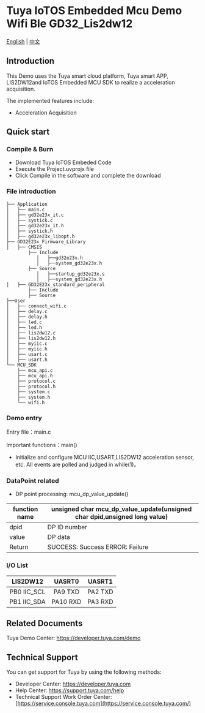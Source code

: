 # Tuya IoTOS Embedded Mcu Demo Wifi Ble GD32_Lis2dw12

[English](./README.md) | [中文](./README_zh.md)

## Introduction  

This Demo uses the Tuya smart cloud platform, Tuya smart APP, LIS2DW12and IoTOS Embedded MCU SDK to realize a acceleration acquisition.

The implemented features include:

+ Acceleration Acquisition


## Quick start  

### Compile & Burn
+ Download Tuya IoTOS Embeded Code
+ Execute the Project.uvprojx file
+ Click Compile in the software and complete the download


### File introduction 

```
├── Application
│   ├── main.c
│   ├── gd32e23x_it.c
│   ├── systick.c
│   ├── gd32e23x_it.h
│   ├── systick.h
│   ├── gd32e23x_libopt.h
├── GD32E23x_Firmware_Library
│   ├── CMSIS
        ├── Include
           │   ├──gd32e23x.h
           │   ├──system_gd32e23x.h
        ├── Source
           │   ├──startup_gd32e23x.s
           │   ├──system_gd32e23x.h        
│   ├── GD32E23x_standard_peripheral
        ├── Include
        ├── Source
├──User
│   ├── connect_wifi.c
│   ├── delay.c
│   ├── delay.h
│   ├── led.c
│   ├── led.h
│   ├── lis2dw12.c
│   ├── lis2dw12.h
│   ├── myiic.c
│   ├── myiic.h
│   ├── usart.c
│   ├── usart.h
└── MCU_SDK
    ├── mcu_api.c
    ├── mcu_api.h
    ├── protocol.c
    ├── protocol.h
    ├── system.c
    ├── system.h
    └── wifi.h
```



### Demo entry

Entry file：main.c

Important functions：main()

+ Initialize and configure MCU IIC,USART,LIS2DW12 acceleration sensor, etc. All events are polled and judged in while(1)。




### DataPoint related

+ DP point processing: mcu_dp_value_update()

| function name | unsigned char mcu_dp_value_update(unsigned char dpid,unsigned long value) |
| ------------- | ------------------------------------------------------------ |
| dpid          | DP ID number                                                 |
| value         | DP data                                                      |
| Return        | SUCCESS: Success ERROR: Failure                              |



### I/O List  

|  LIS2DW12   |  UASRT0  | UASRT1  |
| :---------: | :------: | :-----: |
| PB0 IIC_SCL | PA9 TXD  | PA2 TXD |
| PB1 IIC_SDA | PA10 RXD | PA3 RXD |



## Related Documents

 Tuya Demo Center: https://developer.tuya.com/demo



## Technical Support

  You can get support for Tuya by using the following methods:

- Developer Center: https://developer.tuya.com
- Help Center: https://support.tuya.com/help
- Technical Support Work Order Center: [https://service.console.tuya.com](https://service.console.tuya.com/) 

